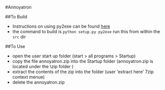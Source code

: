 #Annoyatron

##To Build

- Instructions on using py2exe can be found [here](http://logix4u.net/component/content/article/27-tutorials/44-how-to-create-windows-executable-exe-from-python-script)
- the command to build is `python setup.py py2exe` run this from within the `src` dir

##To Use

- open the user start up folder (start > all programs > Startup)
- copy the file annoyatron.zip into the Startup folder (annoyatron.zip is located under the \zip folder )
- extract the contents of the zip into the folder (user 'extract here' 7zip context menue)
- delete the annoyatron.zip